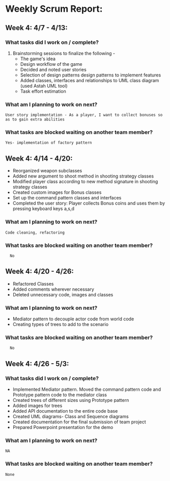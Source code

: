 
# Weekly Scrum Report:

## Week 4: 4/7 - 4/13:
### What tasks did I work on / complete?

1. Brainstorming sessions to finalize the following - 
   - The game's idea
   - Design workflow of the game
   - Decided and noted user stories
   - Selection of design patterns design patterns to implement features 
   - Added classes, interfaces and relationships to UML class diagram (used Astah UML tool)
   - Task effort estimation
   

### What am I planning to work on next?
    User story implementation - As a player, I want to collect bonuses so as to gain extra abilities

### What tasks are blocked waiting on another team member?
    Yes- implementation of factory pattern

## Week 4: 4/14 - 4/20:

- Reorganized weapon subclasses
- Added new argument to shoot method in shooting strategy classes
- Modified player class according to new method signature in shooting strategy classes
- Created custom images for Bonus classes
- Set up the command pattern classes and interfaces
- Completed the user story: Player collects Bonus coins and uses them by pressing keyboard keys a,s,d

### What am I planning to work on next?
    Code cleaning, refactoring

### What tasks are blocked waiting on another team member?
      No

## Week 4: 4/20 - 4/26:

   - Refactored Classes
   - Added comments wherever necessary
   - Deleted unnecessary code, images and classes

### What am I planning to work on next?

   - Mediator pattern to decouple actor code from world code
   - Creating types of trees to add to the scenario

### What tasks are blocked waiting on another team member?
      No
      
## Week 4: 4/26 - 5/3:
### What tasks did I work on / complete?

   - Implemented Mediator pattern. Moved the command pattern code and Prototype pattern code to the mediator class
   - Created trees of different sizes using Prototype pattern
   - Added images for trees
   - Added API documentation to the entire code base
   - Created UML diagrams- Class and Sequence diagrams
   - Created documentation for the final submission of team project
   - Prepared Powerpoint presentation for the demo

### What am I planning to work on next?
    NA

### What tasks are blocked waiting on another team member?
    None
